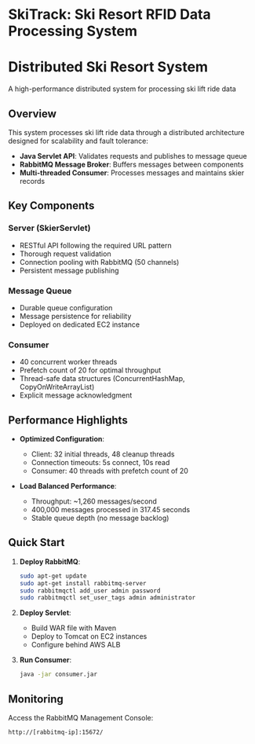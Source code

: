 # SkiTrack: Ski Resort RFID Data Processing System

# Distributed Ski Resort System

A high-performance distributed system for processing ski lift ride data

## Overview

This system processes ski lift ride data through a distributed architecture designed for scalability and fault tolerance:

- **Java Servlet API**: Validates requests and publishes to message queue
- **RabbitMQ Message Broker**: Buffers messages between components
- **Multi-threaded Consumer**: Processes messages and maintains skier records

## Key Components

### Server (SkierServlet)
- RESTful API following the required URL pattern
- Thorough request validation
- Connection pooling with RabbitMQ (50 channels)
- Persistent message publishing

### Message Queue
- Durable queue configuration
- Message persistence for reliability
- Deployed on dedicated EC2 instance

### Consumer
- 40 concurrent worker threads
- Prefetch count of 20 for optimal throughput
- Thread-safe data structures (ConcurrentHashMap, CopyOnWriteArrayList)
- Explicit message acknowledgment

## Performance Highlights

- **Optimized Configuration**:
  - Client: 32 initial threads, 48 cleanup threads
  - Connection timeouts: 5s connect, 10s read
  - Consumer: 40 threads with prefetch count of 20

- **Load Balanced Performance**:
  - Throughput: ~1,260 messages/second
  - 400,000 messages processed in 317.45 seconds
  - Stable queue depth (no message backlog)

## Quick Start

1. **Deploy RabbitMQ**:
   ```bash
   sudo apt-get update
   sudo apt-get install rabbitmq-server
   sudo rabbitmqctl add_user admin password
   sudo rabbitmqctl set_user_tags admin administrator
   ```

2. **Deploy Servlet**:
   - Build WAR file with Maven
   - Deploy to Tomcat on EC2 instances
   - Configure behind AWS ALB

3. **Run Consumer**:
   ```bash
   java -jar consumer.jar
   ```

## Monitoring

Access the RabbitMQ Management Console:
```
http://[rabbitmq-ip]:15672/
```
